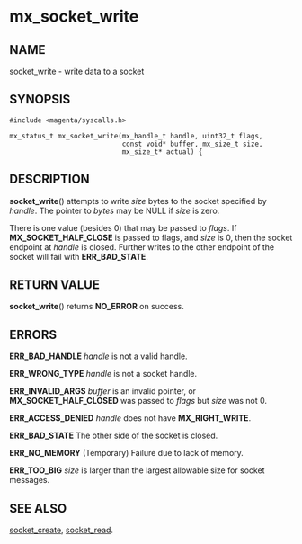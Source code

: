 # mx_socket_write

## NAME

socket_write - write data to a socket

## SYNOPSIS

```
#include <magenta/syscalls.h>

mx_status_t mx_socket_write(mx_handle_t handle, uint32_t flags,
                            const void* buffer, mx_size_t size,
                            mx_size_t* actual) {
```

## DESCRIPTION

**socket_write**() attempts to write *size* bytes to the socket
specified by *handle*.  The pointer to *bytes* may be NULL if *size*
is zero.

There is one value (besides 0) that may be passed to *flags*. If
**MX_SOCKET_HALF_CLOSE** is passed to flags, and *size* is 0, then the
socket endpoint at *handle* is closed. Further writes to the other
endpoint of the socket will fail with **ERR_BAD_STATE**.

## RETURN VALUE

**socket_write**() returns **NO_ERROR** on success.

## ERRORS

**ERR_BAD_HANDLE**  *handle* is not a valid handle.

**ERR_WRONG_TYPE**  *handle* is not a socket handle.

**ERR_INVALID_ARGS**  *buffer* is an invalid pointer, or
**MX_SOCKET_HALF_CLOSED** was passed to *flags* but *size* was
not 0.

**ERR_ACCESS_DENIED**  *handle* does not have **MX_RIGHT_WRITE**.

**ERR_BAD_STATE**  The other side of the socket is closed.

**ERR_NO_MEMORY**  (Temporary) Failure due to lack of memory.

**ERR_TOO_BIG** *size* is larger than the largest allowable size for
socket messages.

## SEE ALSO

[socket_create](socket_create.md),
[socket_read](socket_read.md).
